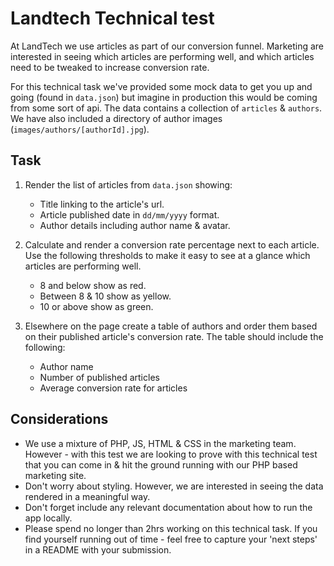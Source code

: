 # Landtech Technical test

At LandTech we use articles as part of our conversion funnel. Marketing are interested in seeing which articles are performing well, and which articles need to be tweaked to increase conversion rate.

For this technical task we've provided some mock data to get you up and going (found in `data.json`) but imagine in production this would be coming from some sort of api. The data contains a collection of `articles` & `authors`. We have also included a directory of author images (`images/authors/[authorId].jpg`).

## Task

1. Render the list of articles from `data.json` showing:

   - Title linking to the article's url.
   - Article published date in `dd/mm/yyyy` format.
   - Author details including author name & avatar.

1. Calculate and render a conversion rate percentage next to each article. Use the following thresholds to make it easy to see at a glance which articles are performing well.

   - 8 and below show as red.
   - Between 8 & 10 show as yellow.
   - 10 or above show as green.

1. Elsewhere on the page create a table of authors and order them based on their published article's conversion rate. The table should include the following:

   - Author name
   - Number of published articles
   - Average conversion rate for articles

## Considerations

- We use a mixture of PHP, JS, HTML & CSS in the marketing team. However - with this test we are looking to prove with this technical test that you can come in & hit the ground running with our PHP based marketing site.
- Don't worry about styling. However, we are interested in seeing the data rendered in a meaningful way.
- Don't forget include any relevant documentation about how to run the app locally.
- Please spend no longer than 2hrs working on this technical task. If you find yourself running out of time - feel free to capture your 'next steps' in a README with your submission.
